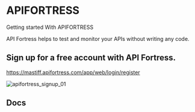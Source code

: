 # APIFORTRESS
Getting started With APIFORTRESS

API Fortress helps to test and monitor your APIs without writing any code.

## Sign up for a free account with API Fortress.

https://mastiff.apifortress.com/app/web/login/register

![apifortress_signup_01](https://user-images.githubusercontent.com/10678180/34834142-d8515364-f6b6-11e7-8f5f-9e157d438349.png)

## Docs



